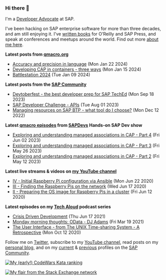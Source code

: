 
### Hi there 👋

I'm a [Developer Advocate](https://developers.sap.com/developer-advocates.html) at SAP.

I've been hacking on SAP enterprise software for more than three decades, and am still enjoying it. I've [written books](https://qmacro.org/about/#writing-and-talks) for O’Reilly and SAP Press, and speak at conferences and meetups around the world. Find out more [about me here](https://qmacro.org/about).

**Latest posts from [qmacro.org](https://qmacro.org/blog/)**
- [Accuracy and precision in language](https://qmacro.org/blog/posts/2024/01/22/accuracy-and-precision-in-language/) (Mon Jan 22 2024)
- [Developing CAP in containers - three ways](https://qmacro.org/blog/posts/2024/01/15/developing-cap-in-containers-three-ways/) (Mon Jan 15 2024)
- [Battlestation 2024](https://qmacro.org/blog/posts/2024/01/09/battlestation-2024/) (Tue Jan 09 2024)

**Latest posts from the [SAP Community](https://people.sap.com/dj.adams.sap)**
- [Devtoberfest - the best developer prep for SAP TechEd](https://blogs.sap.com/?p&#x3D;1843851) (Mon Sep 18 2023)
- [SAP Developer Challenge - APIs](https://blogs.sap.com/?p&#x3D;1814581) (Tue Aug 01 2023)
- [Managing resources on SAP BTP - what tool do I choose?](https://blogs.sap.com/?p&#x3D;1665699) (Mon Dec 12 2022)

**Latest [qmacro episodes](https://www.youtube.com/playlist?list=PLfctWmgNyOIebP3qa7jXfn68QcwS5dttb) from [SAPDevs](https://www.youtube.com/user/sapdevs) Hands-on SAP Dev show**
- [Exploring and understanding managed associations in CAP - Part 4](https://www.youtube.com/watch?v&#x3D;EtNv5VX4yxk) (Fri Jun 02 2023)
- [Exploring and understanding managed associations in CAP - Part 3](https://www.youtube.com/watch?v&#x3D;_Yc8NG5-1uY) (Fri May 26 2023)
- [Exploring and understanding managed associations in CAP - Part 2](https://www.youtube.com/watch?v&#x3D;n72qmk58wSs) (Fri May 12 2023)

**Latest live streams & videos on [my YouTube channel](https://youtube.com/djadams-qmacro)**
- [IV - Initial Raspberry Pi configuration via Ansible](https://www.youtube.com/watch?v&#x3D;vooBccHq6_4) (Mon Jun 22 2020)
- [III - Finding the Raspberry Pis on the network](https://www.youtube.com/watch?v&#x3D;hx7DB7Iqslk) (Wed Jun 17 2020)
- [II - Preparing the OS image for Raspberry Pis in a cluster](https://www.youtube.com/watch?v&#x3D;IY5ZNZDI-EQ) (Fri Jun 12 2020)

**Latest episodes on my [Tech Aloud](https://anchor.fm/tech-aloud) podcast series**
- [Crisis Driven Development](https://podcasters.spotify.com/pod/show/tech-aloud/episodes/Crisis-Driven-Development-e12u6t9) (Thu Jun 17 2021)
- [Monday morning thoughts: OData - DJ Adams](https://podcasters.spotify.com/pod/show/tech-aloud/episodes/Monday-morning-thoughts-OData---DJ-Adams-et0aot) (Fri Mar 19 2021)
- [The User Interface - from The UNIX Time-sharing System - A Retrospective](https://podcasters.spotify.com/pod/show/tech-aloud/episodes/The-User-Interface---from-The-UNIX-Time-sharing-System---A-Retrospective-eku7oa) (Mon Oct 12 2020)

Follow me on [Twitter](https://twitter.com/qmacro), subscribe to my [YouTube channel](https://www.youtube.com/djadams-qmacro), read posts on my [personal blog](https://qmacro.org/blog/), and on my [current](https://people.sap.com/dj.adams.sap#content:blogposts) & [previous](https://people.sap.com/dj.adams#content:blogposts) profiles on the [SAP Community](https://community.sap.com).

[![My (early!) CodeWars Kata ranking](https://www.codewars.com/users/qmacro/badges/small)](https://www.codewars.com/users/qmacro)

[![My flair from the Stack Exchange network](https://stackexchange.com/users/flair/162724.png)](https://stackexchange.com/users/162724)

